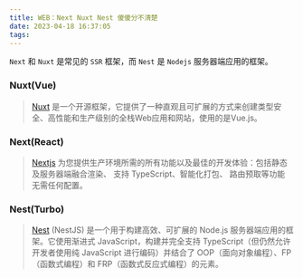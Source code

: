 ```yaml
---
title: WEB：Next Nuxt Nest 傻傻分不清楚
date: 2023-04-18 16:37:05
tags:
---
```



`Next` 和 `Nuxt` 是常见的 `SSR` 框架，而 `Nest` 是 `Nodejs` 服务器端应用的框架。
<!-- more -->

### Nuxt(Vue)

> [Nuxt](https://nuxt.com.cn/) 是一个开源框架，它提供了一种直观且可扩展的方式来创建类型安全、高性能和生产级别的全栈Web应用和网站，使用的是Vue.js。



### Next(React)

> [Nextjs](https://www.nextjs.cn/) 为您提供生产环境所需的所有功能以及最佳的开发体验：包括静态及服务器端融合渲染、 支持 TypeScript、智能化打包、 路由预取等功能 无需任何配置。

### Nest(Turbo)

> [Nest](https://nest.nodejs.cn/#google_vignette) (NestJS) 是一个用于构建高效、可扩展的 Node.js 服务器端应用的框架。它使用渐进式 JavaScript，构建并完全支持 TypeScript（但仍然允许开发者使用纯 JavaScript 进行编码）并结合了 OOP（面向对象编程）、FP（函数式编程）和 FRP（函数式反应式编程）的元素。
